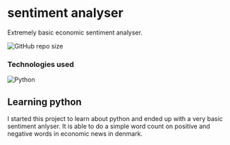 # sentiment analyser
Extremely basic economic sentiment analyser. 

<img alt="GitHub repo size" src="https://img.shields.io/github/repo-size/FrederikGJ/sentiment_analyser?logo=GitHub&style=flat-square">

### Technologies used
![Python](https://img.shields.io/badge/Python-%233776AB?style=flat-square&logo=python&logoColor=white)

## Learning python
I started this project to learn about python and ended up with a very basic sentiment anlyser. 
It is able to do a simple word count on positive and negative words in economic news in denmark. 

